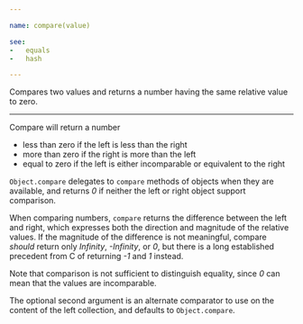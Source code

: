 ```yaml
---

name: compare(value)

see:
-   equals
-   hash

---
```


Compares two values and returns a number having the same relative value to zero.

---

Compare will return a number

-   less than zero if the left is less than the right
-   more than zero if the right is more than the left
-   equal to zero if the left is either incomparable or equivalent to the right

`Object.compare` delegates to `compare` methods of objects when they are
available, and returns *0* if neither the left or right object support
comparison.

When comparing numbers, `compare` returns the difference between the left and
right, which expresses both the direction and magnitude of the relative values.
If the magnitude of the difference is not meaningful, compare *should* return
only *Infinity*, *-Infinity*, or *0*, but there is a long established precedent
from C of returning *-1* and *1* instead.

Note that comparison is not sufficient to distinguish equality, since *0* can
mean that the values are incomparable.

The optional second argument is an alternate comparator to use on the content of
the left collection, and defaults to `Object.compare`.

